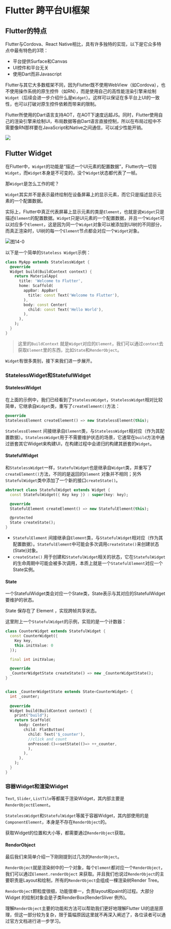 # Flutter 跨平台UI框架

## Flutter的特点

Flutter与Cordova、React Native相比，具有许多独特的实现，以下是它众多特点中最有特色的3项：

- 平台提供Surface和Canvas
- UI控件和平台无关
- 使用Dart而非Javascript

Flutter与其它大多数框架不同，因为Flutter既不使用WebView（如Cordova），也不使用操作系统的原生控件（如RN），而是使用自己的高性能渲染引擎来绘制`Widget`（后续会进一步介绍什么是`Widget`）。这样可以保证在多平台上UI的一致性，也可以打破对原生控件依赖而带来的限制。

Flutter所使用的Dart语言支持AOT，在AOT下速度远超JS。同时，Flutter使用自己的渲染引擎来绘制UI，布局数据等由Dart语言直接控制，所以在布局过程中不需要像RN那样要在JavaScript和Native之间通信，可以减少性能开销。

![](https://www.aiyexue.com/Uploads/news/2019-07-07/5d21d38186817.PNG)

## Flutter Widget

在Flutter中，`Widget`的功能是“描述一个UI元素的配置数据”，Flutter内一切皆`Widget`，而`Widget`本身是不可变的，没个`Widget`状态都代表了一帧。

那`Widget`是怎么工作的呢？

`Widget`其实并不是表示最终绘制在设备屏幕上的显示元素，而它只是描述显示元素的一个配置数据。

实际上，Flutter中真正代表屏幕上显示元素的类是`Element`，也就是说`Widget`只是描述`Element`的配置数据。`Widget`只是UI元素的一个配置数据，并且一个`Widget`可以对应多个`Element`，这是因为同一个`Widget`对象可以被添加到UI树的不同部分，而真正渲染时，UI树的每一个`Element`节点都会对应一个`Widget`对象。

![图14-0](https://cdn.jsdelivr.net/gh/flutterchina/flutter-in-action/docs/imgs/14-0.png)

以下是一个简单的`Stateless Widget`示例：

```dart
class MyApp extends StatelessWidget {
  @override
  Widget build(BuildContext context) {
    return MaterialApp(
      title: 'Welcome to Flutter',
      home: Scaffold(
        appBar: AppBar(
          title: const Text('Welcome to Flutter'),
        ),
        body: const Center(
          child: const Text('Hello World'),
        ),
      ),
    );
  }
}
```

> 这里的`BuildContext` 就是`Widget`对应的`Element`，我们可以通过`context`去获取`Element`里的东西，比如`State`和`RenderObject`。

`Widget`有很多类别，接下来我们进一步展开。

### StatelessWidget和StatefulWidget

#### StatelessWidget

在上面的示例中，我们已经看到了`StatelessWidget`，`StatelessWidget`相对比较简单，它继承自`Widget`类，重写了`createElement()`方法：

```dart
@override
StatelessElement createElement() => new StatelessElement(this);
```

`StatelessElement` 间接继承自`Element`类，与`StatelessWidget`相对应（作为其配置数据）。`StatelessWidget`用于不需要维护状态的场景，它通常在`build`方法中通过嵌套其它Widget来构建UI，在构建过程中会递归的构建其嵌套的`Widget`。

#### StatefulWidget

和`StatelessWidget`一样，`StatefulWidget`也是继承自`Widget`类，并重写了`createElement()`方法，不同的是返回的`Element` 对象并不相同；另外`StatefulWidget`类中添加了一个新的接口`createState()`。

```dart
abstract class StatefulWidget extends Widget {
  const StatefulWidget({ Key key }) : super(key: key);

  @override
  StatefulElement createElement() => new StatefulElement(this);

  @protected
  State createState();
}
```

- `StatefulElement` 间接继承自`Element`类，与`StatefulWidget`相对应（作为其配置数据）。`StatefulElement`中可能会多次调用`createState()`来创建状态(State)对象。
- `createState()` 用于创建和`StatefulWidget`相关的状态，它在`StatefulWidget`的生命周期中可能会被多次调用，本质上就是一个`StatefulElement`对应一个State实例。

#### State

一个StatefulWidget类会对应一个State类，State表示与其对应的StatefulWidget要维护的状态。

State 保存在了 Element ，实现跨帧共享状态。

这里附上一个`StatefulWidget`的示例，实现的是一个计数器：

```dart
class CounterWidget extends StatefulWidget {
  const CounterWidget({
    Key key,
    this.initValue: 0
  });

  final int initValue;

  @override
  _CounterWidgetState createState() => new _CounterWidgetState();
}


class _CounterWidgetState extends State<CounterWidget> {  
  int _counter;
  
  @override
  Widget build(BuildContext context) {
    print("build");
    return Scaffold(
      body: Center(
        child: FlatButton(
          child: Text('$_counter'),
          //click and count
          onPressed:()=>setState(()=> ++_counter,
          ),
        ),
      ),
    );
  }
}
```



### 容器Widget和渲染Widget

`Text`, `Slider`, `ListTile`等都属于渲染Widget，其内部主要是`RenderObjectElement`。

`StatelessWidget`和`StatefulWidget`等属于容器Widget，其内部使用的是`ComponentElement`，本身是不存在`RenderObject`的。

获取Widget的位置和大小等，都需要通过`RenderObject`获取。

#### RendorObject

最后我们来简单介绍一下刚刚提到过几次的`RendorObject`。

`RenderObject`就是渲染树中的一个对象，每个`Element`都对应一个`RenderObject`，我们可以通过`Element.renderObject` 来获取。并且我们也说过`RenderObject`的主要职责是Layout和绘制，所有的`RenderObject`会组成一棵渲染树Render Tree。

`RendorObject`颗粒度很细，功能很单一，负责layout和paint的过程。大部分 Widget 的绘制对象会是子类RenderBox(RenderSliver 例外)。

理解`RenderObject`主要的功能和方法可以帮助我们更好地理解Flutter UI的底层原理，但这一部分较为复杂，限于篇幅原因这里就不再深入阐述了，各位读者可以通过官方文档进行进一步学习。

